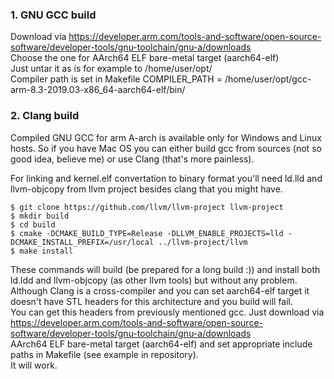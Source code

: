 ### 1. GNU GCC build   
Download via https://developer.arm.com/tools-and-software/open-source-software/developer-tools/gnu-toolchain/gnu-a/downloads  
Choose the one for AArch64 ELF bare-metal target (aarch64-elf)  
Just untar it as is for example to /home/user/opt/  
Compiler path is set in Makefile COMPILER_PATH = /home/user/opt/gcc-arm-8.3-2019.03-x86_64-aarch64-elf/bin/    

### 2. Clang build   
Compiled GNU GCC for arm A-arch is available only for Windows and Linux hosts. So if you have Mac OS you can either build gcc from sources (not so good idea, believe me) or use Clang (that's more painless).  

For linking and kernel.elf convertation to binary format you'll need ld.lld and llvm-objcopy from llvm project besides clang that you might have.  

```
$ git clone https://github.com/llvm/llvm-project llvm-project
$ mkdir build
$ cd build
$ cmake -DCMAKE_BUILD_TYPE=Release -DLLVM_ENABLE_PROJECTS=lld -DCMAKE_INSTALL_PREFIX=/usr/local ../llvm-project/llvm
$ make install
```
These commands will build (be prepared for a long build :)) and install both ld.ldd and llvm-objcopy (as other llvm tools) but without any problem.  
Although Clang is a cross-compiler and you can set aarch64-elf target it doesn't have STL headers for this architecture and you build will fail.  
You can get this headers from previously mentioned gcc. Just download
via https://developer.arm.com/tools-and-software/open-source-software/developer-tools/gnu-toolchain/gnu-a/downloads  
AArch64 ELF bare-metal target (aarch64-elf) and set appropriate include paths in Makefile (see example in repository).  
It will work. 





